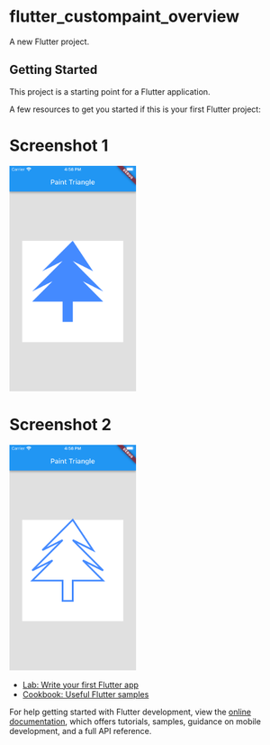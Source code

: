 # flutter_custompaint_overview

A new Flutter project.

## Getting Started

This project is a starting point for a Flutter application.

A few resources to get you started if this is your first Flutter project:





# Screenshot 1

<img src="https://github.com/Mirzaazmath/flutter_custompaint_overview/blob/tree/assets/Screenshot1.png" height="400">



# Screenshot 2

<img src="https://github.com/Mirzaazmath/flutter_custompaint_overview/blob/tree/assets/Screenshot2.png" height="400">

- [Lab: Write your first Flutter app](https://docs.flutter.dev/get-started/codelab)
- [Cookbook: Useful Flutter samples](https://docs.flutter.dev/cookbook)

For help getting started with Flutter development, view the
[online documentation](https://docs.flutter.dev/), which offers tutorials,
samples, guidance on mobile development, and a full API reference.
